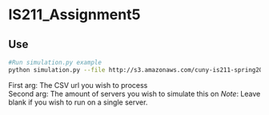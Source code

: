 # IS211_Assignment5

## Use
```sh
#Run simulation.py example
python simulation.py --file http://s3.amazonaws.com/cuny-is211-spring2015/requests.csv -s 5
```
First arg: The CSV url you wish to process  
Second arg: The amount of servers you wish to simulate this on *Note*: Leave blank if you wish to run on a single server.  